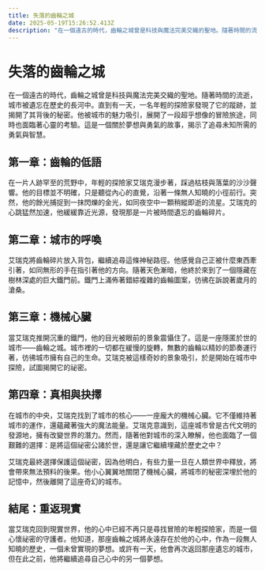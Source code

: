 ```yaml
---
title: 失落的齒輪之城
date: 2025-05-19T15:26:52.413Z
description: "在一個遠古的時代，齒輪之城曾是科技與魔法完美交織的聖地。隨著時間的流逝，城市被遺忘在歷史的長河中。直到有一天，一名年輕的探險家發現了它的蹤跡，並揭開了其背後的秘密。他被城市的魅力吸引，展開了一段超乎想像的冒險旅途，同時也面臨著心靈的考驗。這是一個關於夢想與勇氣的故事，揭示了追尋未知所需的勇氣與智慧。"
---
```


# 失落的齒輪之城

在一個遠古的時代，齒輪之城曾是科技與魔法完美交織的聖地。隨著時間的流逝，城市被遺忘在歷史的長河中。直到有一天，一名年輕的探險家發現了它的蹤跡，並揭開了其背後的秘密。他被城市的魅力吸引，展開了一段超乎想像的冒險旅途，同時也面臨著心靈的考驗。這是一個關於夢想與勇氣的故事，揭示了追尋未知所需的勇氣與智慧。

## 第一章：齒輪的低語

在一片人跡罕至的荒野中，年輕的探險家艾瑞克漫步著，踩過枯枝與落葉的沙沙聲響。他的目標並不明確，只是聽從內心的直覺，沿著一條無人知曉的小徑前行。突然，他的餘光捕捉到一抹閃爍的金光，如同夜空中一顆稍縱即逝的流星。艾瑞克的心跳猛然加速，他緩緩靠近光源，發現那是一片被時間遺忘的齒輪碎片。

## 第二章：城市的呼喚

艾瑞克將齒輪碎片放入背包，繼續追尋這條神秘路徑。他感覺自己正被什麼東西牽引著，如同無形的手在指引著他的方向。隨著天色漸暗，他終於來到了一個隱藏在樹林深處的巨大鐵門前。鐵門上滿佈著錯綜複雜的齒輪圖案，彷彿在訴說著歲月的滄桑。

## 第三章：機械心臟

當艾瑞克推開沉重的鐵門，他的目光被眼前的景象震懾住了。這是一座隱匿於世的城市——齒輪之城。城市裡的一切都在緩慢的旋轉，無數的齒輪以精妙的節奏運行著，彷彿城市擁有自己的生命。艾瑞克被這樣奇妙的景象吸引，於是開始在城市中探險，試圖揭開它的祕密。

## 第四章：真相與抉擇

在城市的中央，艾瑞克找到了城市的核心——一座龐大的機械心臟。它不僅維持著城市的運作，還蘊藏著強大的魔法能量。艾瑞克意識到，這座城市曾是古代文明的發源地，擁有改變世界的潛力。然而，隨著他對城市的深入瞭解，他也面臨了一個艱難的選擇：是將這個祕密公諸於世，還是讓它繼續埋藏於歷史之中？

艾瑞克最終選擇保護這個祕密，因為他明白，有些力量一旦在人類世界中釋放，將會帶來無法預料的後果。他小心翼翼地關閉了機械心臟，將城市的秘密深埋於他的記憶中，然後離開了這座奇幻的城市。

## 結尾：重返現實

當艾瑞克回到現實世界，他的心中已經不再只是尋找冒險的年輕探險家，而是一個心懷祕密的守護者。他知道，那座齒輪之城將永遠存在於他的心中，作為一段無人知曉的歷史，一個未曾實現的夢想。或許有一天，他會再次返回那座遺忘的城市，但在此之前，他將繼續追尋自己心中的另一個夢想。